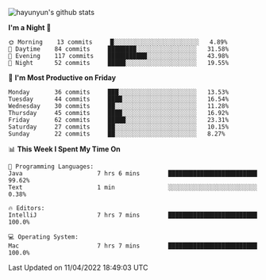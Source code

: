 
![hayunyun's github stats](https://github-readme-stats.vercel.app/api?username=hayunyun&show_icons=true)


<!--START_SECTION:waka-->
**I'm a Night 🦉** 

```text
🌞 Morning    13 commits     █░░░░░░░░░░░░░░░░░░░░░░░░   4.89% 
🌆 Daytime    84 commits     ████████░░░░░░░░░░░░░░░░░   31.58% 
🌃 Evening    117 commits    ███████████░░░░░░░░░░░░░░   43.98% 
🌙 Night      52 commits     █████░░░░░░░░░░░░░░░░░░░░   19.55%

```
📅 **I'm Most Productive on Friday** 

```text
Monday       36 commits     ███░░░░░░░░░░░░░░░░░░░░░░   13.53% 
Tuesday      44 commits     ████░░░░░░░░░░░░░░░░░░░░░   16.54% 
Wednesday    30 commits     ██░░░░░░░░░░░░░░░░░░░░░░░   11.28% 
Thursday     45 commits     ████░░░░░░░░░░░░░░░░░░░░░   16.92% 
Friday       62 commits     █████░░░░░░░░░░░░░░░░░░░░   23.31% 
Saturday     27 commits     ██░░░░░░░░░░░░░░░░░░░░░░░   10.15% 
Sunday       22 commits     ██░░░░░░░░░░░░░░░░░░░░░░░   8.27%

```


📊 **This Week I Spent My Time On** 

```text
💬 Programming Languages: 
Java                     7 hrs 6 mins        █████████████████████████   99.62% 
Text                     1 min               ░░░░░░░░░░░░░░░░░░░░░░░░░   0.38%

🔥 Editors: 
IntelliJ                 7 hrs 7 mins        █████████████████████████   100.0%

💻 Operating System: 
Mac                      7 hrs 7 mins        █████████████████████████   100.0%

```


 Last Updated on 11/04/2022 18:49:03 UTC
<!--END_SECTION:waka-->

<!--
**hayunyun/hayunyun** is a ✨ _special_ ✨ repository because its `README.md` (this file) appears on your GitHub profile.

Here are some ideas to get you started:

- 🔭 I’m currently working on ...
- 🌱 I’m currently learning ...
- 👯 I’m looking to collaborate on ...
- 🤔 I’m looking for help with ...
- 💬 Ask me about ...
- 📫 How to reach me: ...
- 😄 Pronouns: ...
- ⚡ Fun fact: ...
-->
